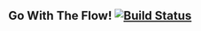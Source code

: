 ## Go With The Flow! [![Build Status](https://secure.travis-ci.org/pjnovas/go-with-the-flow.png?branch=master)](http://travis-ci.org/pjnovas/go-with-the-flow)